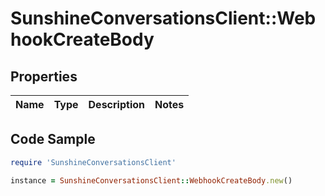 # SunshineConversationsClient::WebhookCreateBody

## Properties

Name | Type | Description | Notes
------------ | ------------- | ------------- | -------------

## Code Sample

```ruby
require 'SunshineConversationsClient'

instance = SunshineConversationsClient::WebhookCreateBody.new()
```


